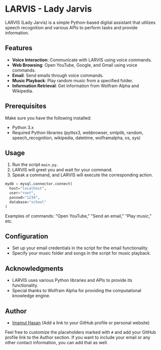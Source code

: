 # LARVIS - Lady Jarvis

LARVIS (Lady Jarvis) is a simple Python-based digital assistant that utilizes speech recognition and various APIs to perform tasks and provide information.


## Features

- **Voice Interaction**: Communicate with LARVIS using voice commands.
- **Web Browsing**: Open YouTube, Google, and Gmail using voice commands.
- **Email**: Send emails through voice commands.
- **Music Playback**: Play random music from a specified folder.
- **Information Retrieval**: Get information from Wolfram Alpha and Wikipedia.

## Prerequisites

Make sure you have the following installed:

- Python 3.x
- Required Python libraries (pyttsx3, webbrowser, smtplib, random, speech_recognition, wikipedia, datetime, wolframalpha, os, sys)

## Usage

1. Run the script `main.py`.
2. LARVIS will greet you and wait for your command.
3. Speak a command, and LARVIS will execute the corresponding action.

```python
mydb = mysql.connector.connect(
  host="localhost",
  user="root",
  passwd="1234",
  database="school"
)
```

Examples of commands: "Open YouTube," "Send an email," "Play music," etc.

## Configuration

- Set up your email credentials in the script for the email functionality.
- Specify your music folder and songs in the script for music playback.

## Acknowledgments

- LARVIS uses various Python libraries and APIs to provide its functionality.
- Special thanks to Wolfram Alpha for providing the computational knowledge engine.

## Author

- [Imamul Hasan](https://imamul5641.github.io/imamulhasan.github.io/) (Add a link to your GitHub profile or personal website)
  
Feel free to customize the placeholders marked with `#` and add your GitHub profile link to the Author section. If you want to include your email or any other contact information, you can add that as well.
